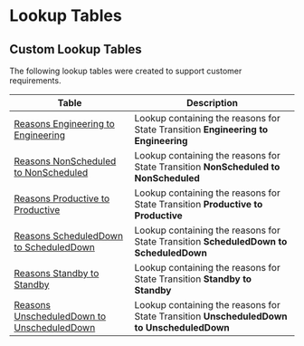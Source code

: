 ﻿# Lookup Tables

## Custom Lookup Tables

The following lookup tables were created to support customer requirements.

| Table                     | Description       |
| ------                    | ------            |
| [Reasons Engineering to Engineering](/AMSOsram/techspec>artifacts>lookuptables>ReasonsEngineeringToEngineering) | Lookup containing the reasons for State Transition **Engineering to Engineering** | 
| [Reasons NonScheduled to NonScheduled](/AMSOsram/techspec>artifacts>lookuptables>ReasonsNonScheduledToNonScheduled) | Lookup containing the reasons for State Transition **NonScheduled to NonScheduled** | 
| [Reasons Productive to Productive](/AMSOsram/techspec>artifacts>lookuptables>ReasonsProductiveToProductive) | Lookup containing the reasons for State Transition **Productive to Productive** | 
| [Reasons ScheduledDown to ScheduledDown](/AMSOsram/techspec>artifacts>lookuptables>ReasonsScheduledDownToScheduledDown) | Lookup containing the reasons for State Transition **ScheduledDown to ScheduledDown** | 
| [Reasons Standby to Standby](/AMSOsram/techspec>artifacts>lookuptables>ReasonsStandbyToStandby) | Lookup containing the reasons for State Transition **Standby to Standby** | 
| [Reasons UnscheduledDown to UnscheduledDown](/AMSOsram/techspec>artifacts>lookuptables>ReasonsUnscheduledDownToUnscheduledDown) | Lookup containing the reasons for State Transition **UnscheduledDown to UnscheduledDown** | 


